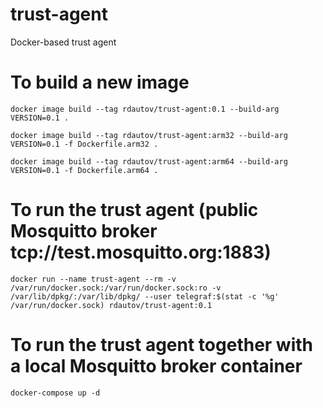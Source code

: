 # trust-agent
Docker-based trust agent

# To build a new image

`docker image build --tag rdautov/trust-agent:0.1 --build-arg VERSION=0.1 .`

`docker image build --tag rdautov/trust-agent:arm32 --build-arg VERSION=0.1 -f Dockerfile.arm32 .`

`docker image build --tag rdautov/trust-agent:arm64 --build-arg VERSION=0.1 -f Dockerfile.arm64 .`

# To run the trust agent (public Mosquitto broker tcp://test.mosquitto.org:1883)

`docker run --name trust-agent --rm -v /var/run/docker.sock:/var/run/docker.sock:ro -v /var/lib/dpkg/:/var/lib/dpkg/ --user telegraf:$(stat -c '%g' /var/run/docker.sock) rdautov/trust-agent:0.1`

# To run the trust agent together with a local Mosquitto broker container

`docker-compose up -d`
